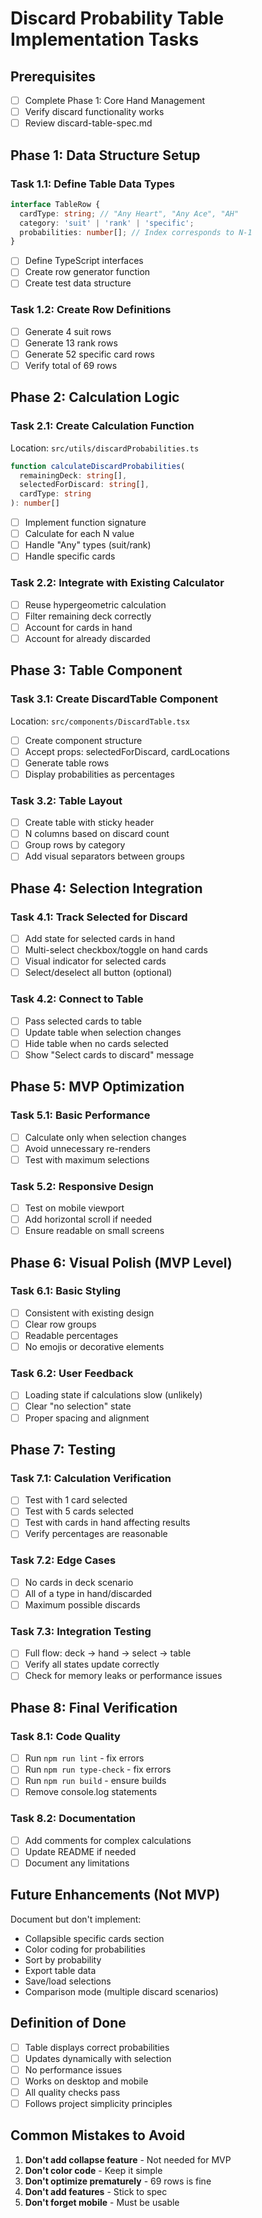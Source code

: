 # Discard Probability Table Implementation Tasks

## Prerequisites
- [ ] Complete Phase 1: Core Hand Management
- [ ] Verify discard functionality works
- [ ] Review discard-table-spec.md

## Phase 1: Data Structure Setup

### Task 1.1: Define Table Data Types
```typescript
interface TableRow {
  cardType: string; // "Any Heart", "Any Ace", "AH"
  category: 'suit' | 'rank' | 'specific';
  probabilities: number[]; // Index corresponds to N-1
}
```
- [ ] Define TypeScript interfaces
- [ ] Create row generator function
- [ ] Create test data structure

### Task 1.2: Create Row Definitions
- [ ] Generate 4 suit rows
- [ ] Generate 13 rank rows
- [ ] Generate 52 specific card rows
- [ ] Verify total of 69 rows

## Phase 2: Calculation Logic

### Task 2.1: Create Calculation Function
Location: `src/utils/discardProbabilities.ts`
```typescript
function calculateDiscardProbabilities(
  remainingDeck: string[],
  selectedForDiscard: string[],
  cardType: string
): number[]
```
- [ ] Implement function signature
- [ ] Calculate for each N value
- [ ] Handle "Any" types (suit/rank)
- [ ] Handle specific cards

### Task 2.2: Integrate with Existing Calculator
- [ ] Reuse hypergeometric calculation
- [ ] Filter remaining deck correctly
- [ ] Account for cards in hand
- [ ] Account for already discarded

## Phase 3: Table Component

### Task 3.1: Create DiscardTable Component
Location: `src/components/DiscardTable.tsx`
- [ ] Create component structure
- [ ] Accept props: selectedForDiscard, cardLocations
- [ ] Generate table rows
- [ ] Display probabilities as percentages

### Task 3.2: Table Layout
- [ ] Create table with sticky header
- [ ] N columns based on discard count
- [ ] Group rows by category
- [ ] Add visual separators between groups

## Phase 4: Selection Integration

### Task 4.1: Track Selected for Discard
- [ ] Add state for selected cards in hand
- [ ] Multi-select checkbox/toggle on hand cards
- [ ] Visual indicator for selected cards
- [ ] Select/deselect all button (optional)

### Task 4.2: Connect to Table
- [ ] Pass selected cards to table
- [ ] Update table when selection changes
- [ ] Hide table when no cards selected
- [ ] Show "Select cards to discard" message

## Phase 5: MVP Optimization

### Task 5.1: Basic Performance
- [ ] Calculate only when selection changes
- [ ] Avoid unnecessary re-renders
- [ ] Test with maximum selections

### Task 5.2: Responsive Design
- [ ] Test on mobile viewport
- [ ] Add horizontal scroll if needed
- [ ] Ensure readable on small screens

## Phase 6: Visual Polish (MVP Level)

### Task 6.1: Basic Styling
- [ ] Consistent with existing design
- [ ] Clear row groups
- [ ] Readable percentages
- [ ] No emojis or decorative elements

### Task 6.2: User Feedback
- [ ] Loading state if calculations slow (unlikely)
- [ ] Clear "no selection" state
- [ ] Proper spacing and alignment

## Phase 7: Testing

### Task 7.1: Calculation Verification
- [ ] Test with 1 card selected
- [ ] Test with 5 cards selected
- [ ] Test with cards in hand affecting results
- [ ] Verify percentages are reasonable

### Task 7.2: Edge Cases
- [ ] No cards in deck scenario
- [ ] All of a type in hand/discarded
- [ ] Maximum possible discards

### Task 7.3: Integration Testing
- [ ] Full flow: deck → hand → select → table
- [ ] Verify all states update correctly
- [ ] Check for memory leaks or performance issues

## Phase 8: Final Verification

### Task 8.1: Code Quality
- [ ] Run `npm run lint` - fix errors
- [ ] Run `npm run type-check` - fix errors
- [ ] Run `npm run build` - ensure builds
- [ ] Remove console.log statements

### Task 8.2: Documentation
- [ ] Add comments for complex calculations
- [ ] Update README if needed
- [ ] Document any limitations

## Future Enhancements (Not MVP)

Document but don't implement:
- Collapsible specific cards section
- Color coding for probabilities
- Sort by probability
- Export table data
- Save/load selections
- Comparison mode (multiple discard scenarios)

## Definition of Done

- [ ] Table displays correct probabilities
- [ ] Updates dynamically with selection
- [ ] No performance issues
- [ ] Works on desktop and mobile
- [ ] All quality checks pass
- [ ] Follows project simplicity principles

## Common Mistakes to Avoid

1. **Don't add collapse feature** - Not needed for MVP
2. **Don't color code** - Keep it simple
3. **Don't optimize prematurely** - 69 rows is fine
4. **Don't add features** - Stick to spec
5. **Don't forget mobile** - Must be usable